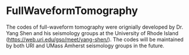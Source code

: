 # FullWaveformTomography
The codes of full-waveform tomography were orignially developed by Dr. Yang Shen and his seismology groups at the University of Rhode Island (https://web.uri.edu/gso/meet/yang-shen/). The codes will be maintained by both URI and UMass Amherst seismology groups in the future.
